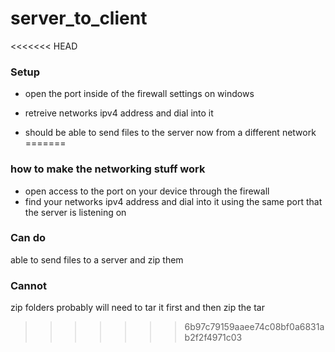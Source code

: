 # server_to_client

<<<<<<< HEAD

### Setup

- open the port inside of the firewall settings on windows

- retreive networks ipv4 address and dial into it

- should be able to send files to the server now from a different network
=======
### how to make the networking stuff work
- open access to the port on your device through the firewall
- find your networks ipv4 address and dial into it using the same port that the server is listening on

### Can do
able to send files to a server and zip them

### Cannot
zip folders
probably will need to tar it first and then zip the tar
>>>>>>> 6b97c79159aaee74c08bf0a6831ab2f2f4971c03
